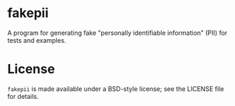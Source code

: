 # fakepii

A program for generating fake "personally identifiable information" (PII) for
tests and examples. 

# License
`fakepii` is made available under a BSD-style license; see the LICENSE file
for details.
